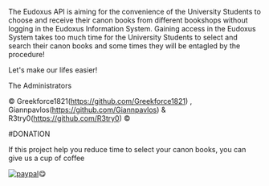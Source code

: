 
The Eudoxus API is aiming for the convenience of the University Students to choose and receive their canon books from different bookshops without logging in the Eudoxus Information System. Gaining access in the Eudoxus System takes too much time for the University Students to select and search their canon books and some times they will be entagled by the procedure!

Let's make our lifes easier!

The Administrators

© Greekforce1821(https://github.com/Greekforce1821) , Giannpavlos(https://github.com/Giannpavlos) & R3try0(https://github.com/R3try0)
 ©

#DONATION

If this project help you reduce time to select your canon books, you can give us a cup of coffee 


[![paypal](https://www.paypalobjects.com/en_US/i/btn/btn_donateCC_LG.gif)](https://www.paypal.com/paypalme/greekforce1821)😋
